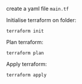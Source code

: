 
create a yaml file  `main.tf`

Initialise terraform on folder:
```shell
terraform init
```

Plan terraform:
```shell
terraform plan
```

Apply terraform:
```shell
terraform apply 
```
